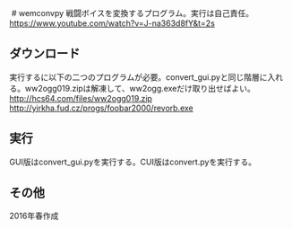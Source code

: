   # wemconvpy
戦闘ボイスを変換するプログラム。実行は自己責任。  
https://www.youtube.com/watch?v=J-na363d8fY&t=2s

## ダウンロード
実行するに以下の二つのプログラムが必要。convert_gui.pyと同じ階層に入れる。ww2ogg019.zipは解凍して、ww2ogg.exeだけ取り出せばよい。
http://hcs64.com/files/ww2ogg019.zip  
http://yirkha.fud.cz/progs/foobar2000/revorb.exe  

## 実行
GUI版はconvert_gui.pyを実行する。CUI版はconvert.pyを実行する。

## その他
2016年春作成
